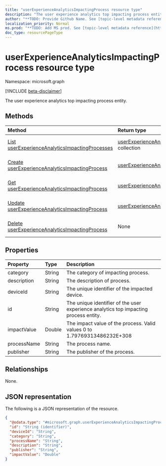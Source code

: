 ```yaml
---
title: "userExperienceAnalyticsImpactingProcess resource type"
description: "The user experience analytics top impacting process entity."
author: "**TODO: Provide Github Name. See [topic-level metadata reference](https://msgo.azurewebsites.net/add/document/guidelines/metadata.html#topic-level-metadata)**"
localization_priority: Normal
ms.prod: "**TODO: Add MS prod. See [topic-level metadata reference](https://msgo.azurewebsites.net/add/document/guidelines/metadata.html#topic-level-metadata)**"
doc_type: resourcePageType
---
```


# userExperienceAnalyticsImpactingProcess resource type

Namespace: microsoft.graph

[!INCLUDE [beta-disclaimer](../../includes/beta-disclaimer.md)]

The user experience analytics top impacting process entity.

## Methods
|Method|Return type|Description|
|:---|:---|:---|
|[List userExperienceAnalyticsImpactingProcesses](../api/userexperienceanalyticsimpactingprocess-list.md)|[userExperienceAnalyticsImpactingProcess](../resources/userexperienceanalyticsimpactingprocess.md) collection|Get a list of the [userExperienceAnalyticsImpactingProcess](../resources/userexperienceanalyticsimpactingprocess.md) objects and their properties.|
|[Create userExperienceAnalyticsImpactingProcess](../api/userexperienceanalyticsimpactingprocess-create.md)|[userExperienceAnalyticsImpactingProcess](../resources/userexperienceanalyticsimpactingprocess.md)|Create a new [userExperienceAnalyticsImpactingProcess](../resources/userexperienceanalyticsimpactingprocess.md) object.|
|[Get userExperienceAnalyticsImpactingProcess](../api/userexperienceanalyticsimpactingprocess-get.md)|[userExperienceAnalyticsImpactingProcess](../resources/userexperienceanalyticsimpactingprocess.md)|Read the properties and relationships of a [userExperienceAnalyticsImpactingProcess](../resources/userexperienceanalyticsimpactingprocess.md) object.|
|[Update userExperienceAnalyticsImpactingProcess](../api/userexperienceanalyticsimpactingprocess-update.md)|[userExperienceAnalyticsImpactingProcess](../resources/userexperienceanalyticsimpactingprocess.md)|Update the properties of a [userExperienceAnalyticsImpactingProcess](../resources/userexperienceanalyticsimpactingprocess.md) object.|
|[Delete userExperienceAnalyticsImpactingProcess](../api/userexperienceanalyticsimpactingprocess-delete.md)|None|Deletes a [userExperienceAnalyticsImpactingProcess](../resources/userexperienceanalyticsimpactingprocess.md) object.|

## Properties
|Property|Type|Description|
|:---|:---|:---|
|category|String|The category of impacting process.|
|description|String|The description of process.|
|deviceId|String|The unique identifier of the impacted device.|
|id|String|The unique identifier of the user experience analytics top impacting process entity.|
|impactValue|Double|The impact value of the process. Valid values 0 to 1.79769313486232E+308|
|processName|String|The process name.|
|publisher|String|The publisher of the process.|

## Relationships
None.

## JSON representation
The following is a JSON representation of the resource.
<!-- {
  "blockType": "resource",
  "keyProperty": "id",
  "@odata.type": "microsoft.graph.userExperienceAnalyticsImpactingProcess",
  "openType": false
}
-->
``` json
{
  "@odata.type": "#microsoft.graph.userExperienceAnalyticsImpactingProcess",
  "id": "String (identifier)",
  "deviceId": "String",
  "category": "String",
  "processName": "String",
  "description": "String",
  "publisher": "String",
  "impactValue": "Double"
}
```

